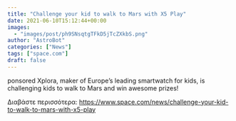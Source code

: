 ```yaml
---
title: "Challenge your kid to walk to Mars with X5 Play"
date: 2021-06-10T15:12:44+00:00
images:
  - "images/post/ph9SNsqtgTFkD5jTcZXkbS.png"
author: "AstroBot"
categories: ["News"]
tags: ["space.com"]
draft: false
---
```


ponsored Xplora, maker of Europe’s leading smartwatch for kids, is challenging kids to walk to Mars and win awesome prizes! 

Διαβάστε περισσότερα: https://www.space.com/news/challenge-your-kid-to-walk-to-mars-with-x5-play
